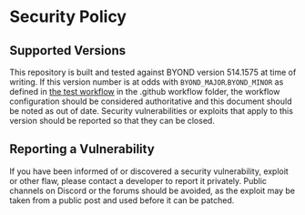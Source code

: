 # Security Policy

## Supported Versions

This repository is built and tested against BYOND version 514.1575 at time of writing. If this version number is at odds with `BYOND_MAJOR`.`BYOND_MINOR` as defined in [the test workflow](https://github.com/NebulaSS13/Nebula/blob/dev/.github/workflows/test.yml#L11) in the .github workflow folder, the workflow configuration should be considered authoritative and this document should be noted as out of date. Security vulnerabilities or exploits that apply to this version should be reported so that they can be closed.

## Reporting a Vulnerability

If you have been informed of or discovered a security vulnerability, exploit or other flaw, please contact a developer to report it privately. Public channels on Discord or the forums should be avoided, as the exploit may be taken from a public post and used before it can be patched.
